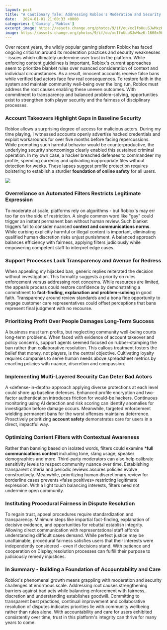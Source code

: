 ```yaml
---
layout: post
title: "A Cautionary Tale: Addressing Roblox's Moderation and Security Challenges"
date:   2024-01-01 21:00:33 +0000
categories: ['Gaming','Roblox']
excerpt_image: https://assets.change.org/photos/9/if/ou/xcIfoUuuSJwMxzK-1600x900-noPad.jpg?1599014247
image: https://assets.change.org/photos/9/if/ou/xcIfoUuuSJwMxzK-1600x900-noPad.jpg?1599014247
---
```


Over recent years, the wildly popular gaming platform Roblox has faced ongoing criticism around its moderation practices and security weaknesses - issues which ultimately undermine user trust in the platform. While enforcing content guidelines is important, Roblox's current approaches seem to prioritize blanket rules over nuanced consideration of context and individual circumstances. As a result, innocent accounts receive false bans while verified bad actors face few real consequences. To restore faith in the system and maintain community well-being over the long run, Roblox must address the root causes enabling these uneven outcomes. With commitment to transparency and balanced problem-solving, opportunities exist to strengthen both player security and the fairness of disciplinary processes.
### **Account Takeovers Highlight Gaps in Baseline Security**
Roblox allows a surprising degree of access for malicious actors. During my time playing, I witnessed accounts openly advertise hacked credentials and exploit workarounds for over five months before facing repercussions. While promoting such harmful behavior would be counterproductive, the underlying security shortcomings clearly enabled this sustained criminal operation. In my own case, a hacker breached defenses to commandeer my profile, spending currency and uploading inappropriate files without detection for weeks. These lapses suggest profile protection requires bolstering to establish a sturdier **foundation of online safety** for all users.

![](https://assets.change.org/photos/9/if/ou/xcIfoUuuSJwMxzK-1600x900-noPad.jpg?1599014247)
### **Overreliance on Automated Filters Restricts Legitimate Expression**  
To moderate at scale, platforms rely on algorithms - but Roblox's may err too far on the side of restriction. A single common word like "gay" could trigger an instant permanent ban without human review. Such blanket triggers fail to consider nuanced **context and communications norms**. While curbing explicitly harmful or illegal content is important, eliminating qualified human discretion risks unjust punishment. A balanced approach balances efficiency with fairness, applying filters judiciously while empowering competent staff to interpret edge cases.
### **Support Processes Lack Transparency and Avenue for Redress**
When appealing my hijacked ban, generic replies reiterated the decision without investigation. This formality suggests a priority on rules enforcement versus addressing root concerns. While resources are limited, the appeals process could restore confidence by demonstrating a commitment to **fact-finding, explanation and problem-solving** in good faith. Transparency around review standards and a bona fide opportunity to engage customer care representatives could offset perceptions that bans represent final judgment with no recourse. 
### **Prioritizing Profit Over People Damages Long-Term Success**  
A business must turn profits, but neglecting community well-being courts long-term problems. When faced with evidence of account takeover and policy concerns, support agents seemed focused on rubber-stamping the ban rather than collaborative resolution. This callous treatment fosters the belief that money, not players, is the central objective. Cultivating loyalty requires companies to serve human needs above spreadsheet metrics by enacting policies with nuance, discretion and compassion.
### **Implementing Multi-Layered Security Can Deter Bad Actors**
A «defense-in-depth» approach applying diverse protections at each level could shore up baseline defenses. Enhanced profile encryption and two-factor authentication introduces friction for would-be hackers. Continuous monitoring using AI detection and risk scoring can identify anomalies for investigation before damage occurs. Meanwhile, targeted enforcement wielding permanent bans for the worst offenses maintains deterrence. Proactively prioritizing **account safety** demonstrates care for users in a direct, impactful way.
### **Optimizing Content Filters with Contextual Awareness**  
Rather than banning based on isolated words, filters could examine ***full communications context** including tone, slang usage, speaker demographics and more. Third-party moderators can also help calibrate sensitivity levels to respect community nuance over time. Establishing transparent criteria and periodic reviews assures policies evolve constructively. Meanwhile, prioritizing human discretionary review for borderline cases prevents «false positives» restricting legitimate expression. With a light touch balancing interests, filters need not undermine open community.
### **Instituting Procedural Fairness in Dispute Resolution**  
To regain trust, appeal procedures require standardization and transparency. Minimum steps like impartial fact-finding, explanation of decisive evidence, and opportunities for rebuttal establish integrity. Allowing direct communication with representational staff affords understanding difficult cases demand. While perfect justice may be unattainable, procedural fairness satisfies users that their interests were independently considered - even if decisions stand. With patience and cooperation on Display,resolution processes can fulfill their purpose to judiciously remedy injustices.
### **In Summary - Building a Foundation of Accountability and Care**  
Roblox's phenomenal growth means grappling with moderation and security challenges at enormous scale. Addressing root causes strengthening barriers against bad acts while balancing enforcement with fairness, discretion and understanding establishes goodwill. Committing to transparent best practices, continual improvement and collaborative resolution of disputes indicates priorities lie with community wellbeing rather than rules alone. With accountability and care for users exhibited consistently over time, trust in this platform's integrity can thrive for many years to come.